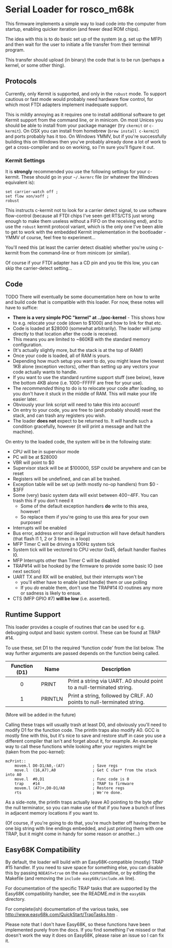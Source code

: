 # Serial Loader for rosco_m68k

This firmware implements a simple way to load code into the computer from startup,
enabling quicker iteration (and fewer dead ROM chips).

The idea with this is to do basic set up of the system (e.g. set up the MFP) and
then wait for the user to initiate a file transfer from their terminal program.

This transfer should upload (in binary) the code that is to be run (perhaps a kernel,
or some other thing).

## Protocols

Currently, only Kermit is supported, and only in the `robust` mode. To support
cautious or fast mode would probably need hardware flow control, for which
most FTDI adapters implement inadequate support.

This is mildly annoying as it requires one to install additional software 
to get Kermit support from the command line, or in minicom. On most Unices
you should be able to install from your package manager (try `ckermit` or 
`c-kermit`). On OSX you can install from homebrew (`brew install c-kermit`) 
and ports probably has it too. On Windows YMMV, but if you're successfully
building this on Windows then you've probably already done a lot of work to
get a cross-compiler and so on working, so I'm sure you'll figure it out.

### Kermit Settings

It is **strongly** recommended you use the following settings for your
c-kermit. These should go in your `~/.kermrc` file (or whatever the 
Windows equivalent is):

```
set carrier-watch off ;
set flow xon/xoff ;
robust
```

This instructs c-kermit not to look for a carrier detect signal, to use
software flow-control (because all FTDI chips I've seen get RTS/CTS 
just wrong enough to make them useless without a FIFO on the receiving 
end), and to use the `robust` kermit protocol variant, which is the only 
one I've been able to get to work with the embedded Kermit implementation 
in the bootloader - YMMV of course, feel free to experiment...

You'll need this (at least the carrier detect disable) whether you're
using c-kermit from the command-line or from minicom (or similar).

Of course if your FTDI adapter has a CD pin and you tie this low, you
can skip the carrier-detect setting...
 
## Code

TODO There will eventually be some documentation here on how to write and
build code that is compatible with this loader. For now, these notes
will have to suffice:

* **There is a very simple POC "kernel" at ../poc-kernel** - This shows how to
  e.g. relocate your code (down to $1000) and how to link for that etc.
* Code is loaded at $28000 (somewhat arbitrarily). The loader will jump
  directly to that location after the code is received.
* This means you are limited to ~860KB with the standard memory configuration.
* (It's actually slightly more, but the stack is at the top of RAM!)
* Once your code is loaded, all of RAM is yours.
* Depending how much setup you want to do, you might leave the lowest 1KB 
  alone (exception vectors), other than setting up any vectors your code
  actually wants to handle.
* If you want to use the standard runtime support stuff (see below), leave the
  bottom 4KB alone (i.e. $1000-$FFFFF are free for your use). 
* The _recommended_ thing to do is to relocate your code after loading,
  so you don't have it stuck in the middle of RAM. This will make your
  life easier later.
* Obviously your link script will need to take this into account!
* On entry to your code, you are free to (and probably should) reset the
  stack, and can trash any registers you wish. 
* The loader **does not** expect to be returned to. It _will_ handle
  such a condition gracefully, however (it will print a message and halt
  the machine).
  
On entry to the loaded code, the system will be in the following state:

* CPU will be in supervisor mode
* PC will be at $28000
* VBR will point to $0
* Supervisor stack will be at $100000, SSP could be anywhere and can be reset
* Registers will be undefined, and can all be trashed.
* Exception table will be set up (with mostly no-op handlers) from $0 - $3FF 
* Some (very) basic system data will exist between $400-$4FF. You can trash this if you don't need it
  * Some of the default exception handlers **do** write to this area, however!
  * So replace them if you're going to use this area for your own purposes!
* Interrupts will be enabled 
* Bus error, address error and illegal instruction will have default handlers (that flash I1 1, 2 or 3 times in a loop)
* MFP Timer C will be driving a 100Hz system tick
* System tick will be vectored to CPU vector 0x45, default handler flashes I0.
* MFP Interrupts other than Timer C will be disabled
* TRAP#14 will be hooked by the firmware to provide some basic IO (see next section)
* UART TX and RX will be enabled, but their interrupts won't be 
  * you'll either have to enable (and handle) them or use polling
  * If you _do_ enable them, don't use the TRAP#14 IO routines any more or sadness is likely to ensue.
* CTS (MFP GPIO #7) **will be low** (i.e. asserted). 

## Runtime Support

This loader provides a couple of routines that can be used for e.g. debugging
output and basic system control. These can be found at TRAP #14. 

To use these, set D1 to the required 'function code' from the list below.
The way further arguments are passed depends on the function being called.

| Function (D1) | Name            | Description                                                           |
|:-------------:|-----------------|-----------------------------------------------------------------------|
|0              | PRINT           | Print a string via UART. A0 should point to a null-terminated string. |
|1              | PRINTLN         | Print a string, followed by CRLF. A0 points to null-terminated string.|

(More will be added in the future)

Calling these traps will usually trash at least D0, and obviously you'll
need to modify D1 for the function code. The println traps also modify A0.
GCC is mostly fine with this, but it's nice to save and restore stuff in
case you use a different compiler that isn't and forget about it, for
example. An example way to call these functions while looking after your
registers might be (taken from the poc-kernel):

```
mcPrint::
    movem.l D0-D1/A0,-(A7)            ; Save regs
    move.l  (16,A7),A0                ; Get C char* from the stack into A0
    move.l  #0,D1                     ; Func code is 0
    trap    #14                       ; TRAP to firmware
    movem.l (A7)+,D0-D1/A0            ; Restore regs
    rts                               ; We're done.
```

As a side-note, the println traps actually leave A0 pointing to the byte
_after_ the null terminator, so you can make use of that if you have a 
bunch of lines in adjacent memory locations if you want to.

(Of course, if you're going to do that, you're much better off having them be
one big string with line endings embedded, and just printing them with 
one TRAP, but it might come in handy for some reason or another...)

## Easy68K Compatibility

By default, the loader will build with an Easy68K-compatible (mostly) 
TRAP #15 handler. If you need to save space for something else, you can 
disable this by passing `NOEASY=true` on the `make` commandline, or 
by editing the Makefile (and removing the `include easy68k/include.mk`
line).

For documentation of the specific TRAP tasks that are supported by the
Easy68K compatibility handler, see the README.md in the `easy68k` 
directory.

For complete(ish) documentation of the various tasks, see
http://www.easy68k.com/QuickStart/TrapTasks.htm .

Please note that I don't have Easy68K, so these functions have been
implemented purely from the docs. If you find something I've missed
or that doesn't work the way it does on Easy68K, please raise an 
issue so I can fix it.

